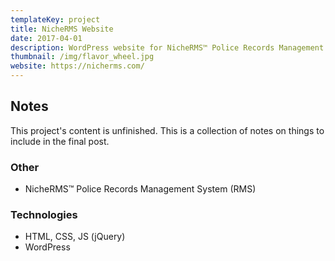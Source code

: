 ```yaml
---
templateKey: project
title: NicheRMS Website
date: 2017-04-01
description: WordPress website for NicheRMS™ Police Records Management System.
thumbnail: /img/flavor_wheel.jpg
website: https://nicherms.com/
---
```


## Notes
This project's content is unfinished. This is a collection of notes on things to include in the final post.

### Other
- NicheRMS™ Police Records Management System (RMS)

### Technologies
- HTML, CSS, JS (jQuery)
- WordPress
